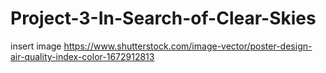 # Project-3-In-Search-of-Clear-Skies
insert image https://www.shutterstock.com/image-vector/poster-design-air-quality-index-color-1672912813
